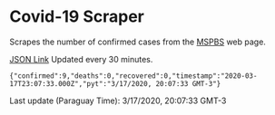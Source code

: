 # Covid-19 Scraper

Scrapes the number of confirmed cases from the [MSPBS](https://www.mspbs.gov.py/covid-19.php) web page.

[JSON Link](https://jmayalag.github.io/covid19-scrape/cases.json)
Updated every 30 minutes.
```
{"confirmed":9,"deaths":0,"recovered":0,"timestamp":"2020-03-17T23:07:33.000Z","pyt":"3/17/2020, 20:07:33 GMT-3"}
```
Last update (Paraguay Time): 3/17/2020, 20:07:33 GMT-3